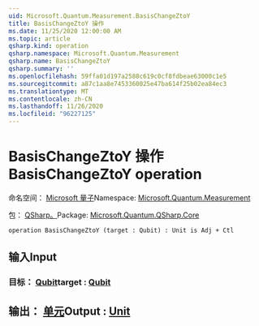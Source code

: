 ```yaml
---
uid: Microsoft.Quantum.Measurement.BasisChangeZtoY
title: BasisChangeZtoY 操作
ms.date: 11/25/2020 12:00:00 AM
ms.topic: article
qsharp.kind: operation
qsharp.namespace: Microsoft.Quantum.Measurement
qsharp.name: BasisChangeZtoY
qsharp.summary: ''
ms.openlocfilehash: 59ffa01d197a2588c619c0cf8fdbeae63000c1e5
ms.sourcegitcommit: a87c1aa8e7453360025e47ba614f25b02ea84ec3
ms.translationtype: MT
ms.contentlocale: zh-CN
ms.lasthandoff: 11/26/2020
ms.locfileid: "96227125"
---
```

# <a name="basischangeztoy-operation"></a><span data-ttu-id="cfa45-102">BasisChangeZtoY 操作</span><span class="sxs-lookup"><span data-stu-id="cfa45-102">BasisChangeZtoY operation</span></span>

<span data-ttu-id="cfa45-103">命名空间： [Microsoft 量子](xref:Microsoft.Quantum.Measurement)</span><span class="sxs-lookup"><span data-stu-id="cfa45-103">Namespace: [Microsoft.Quantum.Measurement](xref:Microsoft.Quantum.Measurement)</span></span>

<span data-ttu-id="cfa45-104">包： [QSharp。](https://nuget.org/packages/Microsoft.Quantum.QSharp.Core)</span><span class="sxs-lookup"><span data-stu-id="cfa45-104">Package: [Microsoft.Quantum.QSharp.Core](https://nuget.org/packages/Microsoft.Quantum.QSharp.Core)</span></span>




```qsharp
operation BasisChangeZtoY (target : Qubit) : Unit is Adj + Ctl
```


## <a name="input"></a><span data-ttu-id="cfa45-105">输入</span><span class="sxs-lookup"><span data-stu-id="cfa45-105">Input</span></span>

### <a name="target--qubit"></a><span data-ttu-id="cfa45-106">目标： [Qubit](xref:microsoft.quantum.lang-ref.qubit)</span><span class="sxs-lookup"><span data-stu-id="cfa45-106">target : [Qubit](xref:microsoft.quantum.lang-ref.qubit)</span></span>





## <a name="output--unit"></a><span data-ttu-id="cfa45-107">输出： [单元](xref:microsoft.quantum.lang-ref.unit)</span><span class="sxs-lookup"><span data-stu-id="cfa45-107">Output : [Unit](xref:microsoft.quantum.lang-ref.unit)</span></span>

